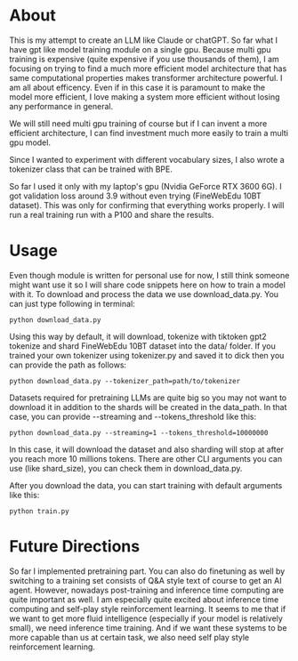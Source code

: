 # About
This is my attempt to create an LLM like Claude or chatGPT. So far what I have gpt like model training
module on a single gpu. Because multi gpu training is expensive (quite expensive if you use thousands of them),
I am focusing on trying to find a much more efficient model architecture that has same computational properties
makes transformer architecture powerful. I am all about efficency. Even if in this case it is paramount to make
the model more efficient, I love making a system more efficient without losing any performance in general.

We will still need multi gpu training of course but if I can invent a more efficient architecture, I can find
investment much more easily to train a multi gpu model.

Since I wanted to experiment with different vocabulary sizes, I also wrote a tokenizer class that can be trained with BPE.

So far I used it only with my laptop's gpu (Nvidia GeForce RTX 3600 6G). I got validation loss around 3.9 without even
trying (FineWebEdu 10BT dataset). This was only for confirming that everything works properly. I will run a real training run with a P100 and share the results.

# Usage
Even though module is written for personal use for now, I still think someone might want use it so I will share
code snippets here on how to train a model with it.
To download and process the data we use download_data.py. You can just type following in terminal:

`python download_data.py`

Using this way by default, it will download, tokenize with tiktoken gpt2 tokenize and shard FineWebEdu 10BT dataset into
the data/ folder. If you trained your own tokenizer using tokenizer.py and saved it to dick then you can provide the path as follows:

`python download_data.py --tokenizer_path=path/to/tokenizer`

Datasets required for pretraining LLMs are quite big so you may not want to download it in addition to the shards will be created in the data_path. In that case, you can provide --streaming and --tokens_threshold like this:

`python download_data.py --streaming=1 --tokens_threshold=10000000`

In this case, it will download the dataset and also sharding will stop at after you reach more 10 millions tokens.
There are other CLI arguments you can use (like shard_size), you can check them in download_data.py.

After you download the data, you can start training with default arguments like this:

`python train.py`

# Future Directions
So far I implemented pretraining part. You can also do finetuning as well by switching to a training set consists of Q&A
style text of course to get an AI agent. However, nowadays post-training and inference time computing are quite important as well. I am especially quite excited about inference time computing and self-play style reinforcement learning.
It seems to me that if we want to get more fluid intelligence (especially if your model is relatively small), we need
inference time training. And if we want these systems to be more capable than us at certain task, we also need self play
style reinforcement learning.